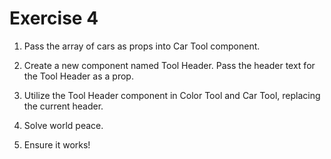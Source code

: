 # Exercise 4

1. Pass the array of cars as props into Car Tool component.

2. Create a new component named Tool Header. Pass the header text for the Tool Header as a prop.

3. Utilize the Tool Header component in Color Tool and Car Tool, replacing the current header.

4. Solve world peace.

5. Ensure it works!
